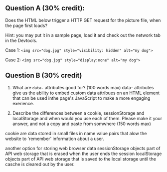 ## Question A (30% credit): 

Does the HTML below trigger a HTTP GET request for the picture file, when the page first loads?  

Hint: you may put it in a sample page, load it and check out the network tab in the Devtools.

Case 1:
    `<img src="dog.jpg" style="visibility: hidden" alt="my dog">`

Case 2:
    `<img src="dog.jpg" style="display:none" alt="my dog">`


## Question B (30% credit)

1. What are `data-` attributes good for? (100 words max)
data- attributes give us the ability to embed custom data attribues on an HTML element that can be used inthe page's JavaScript
to make a more engaging exerience.  

2. Describe the differences between a cookie, sessionStorage and localStorage and when would you use each of them. Please make it your answer, and not a copy and paste from somwhere (150 words max) 

cookie are data stored in small files in name value pairs that alow the website to 'remember' information about a user.  

another option for storing web browser data 
sessionStorage objects part of API web storage that is erased when the user ends the session
localStorage  objects part of API web storage that is saved to the local storage until the casche is cleared out by the user.  
